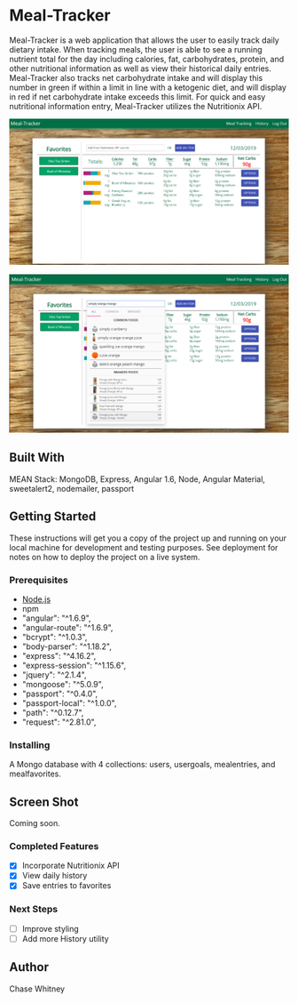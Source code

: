 # Meal-Tracker

Meal-Tracker is a web application that allows the user to easily track daily dietary intake. When tracking meals, the user is able to see a running nutrient total for the day including calories, fat, carbohydrates, protein, and other nutritional information as well as view their historical daily entries. Meal-Tracker also tracks net carbohydrate intake and will display this number in green if within a limit in line with a ketogenic diet, and will display in red if net carbohydrate intake exceeds this limit. For quick and easy nutritional information entry, Meal-Tracker utilizes the Nutritionix API.

![Screenshot of the dashboard](server/public/resources/angularDashboard.png)

![Screenshot of the dropdown](server/public/resources/angularDropdown.png)

## Built With

MEAN Stack: MongoDB, Express, Angular 1.6, Node, Angular Material, sweetalert2, nodemailer, passport

## Getting Started

These instructions will get you a copy of the project up and running on your local machine for development and testing purposes. See deployment for notes on how to deploy the project on a live system.

### Prerequisites

- [Node.js](https://nodejs.org/en/)
- npm
- "angular": "^1.6.9",
- "angular-route": "^1.6.9",
- "bcrypt": "^1.0.3",
- "body-parser": "^1.18.2",
- "express": "^4.16.2",
- "express-session": "^1.15.6",
- "jquery": "^2.1.4",
- "mongoose": "^5.0.9",
- "passport": "^0.4.0",
- "passport-local": "^1.0.0",
- "path": "^0.12.7",
- "request": "^2.81.0",

### Installing

A Mongo database with 4 collections: users, usergoals, mealentries, and mealfavorites.

## Screen Shot

Coming soon.

### Completed Features

- [x] Incorporate Nutritionix API
- [x] View daily history
- [x] Save entries to favorites

### Next Steps

- [ ] Improve styling
- [ ] Add more History utility

## Author

Chase Whitney
